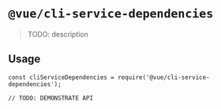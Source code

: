 # `@vue/cli-service-dependencies`

> TODO: description

## Usage

```
const cliServiceDependencies = require('@vue/cli-service-dependencies');

// TODO: DEMONSTRATE API
```
